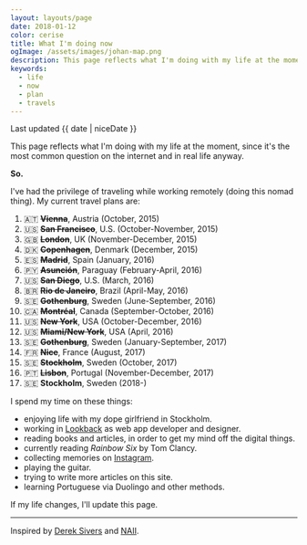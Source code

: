 ```yaml
---
layout: layouts/page
date: 2018-01-12
color: cerise
title: What I'm doing now
ogImage: /assets/images/johan-map.png
description: This page reflects what I'm doing with my life at the moment.
keywords:
  - life
  - now
  - plan
  - travels
---
```


<p class="tc muted f6">
  Last updated {{ date | niceDate }}
</p>

This page reflects what I'm doing with my life at the moment, since it's the most common question on the internet and in real life anyway.

**So.**

I've had the privilege of traveling while working remotely (doing this nomad thing). My current travel plans are:

1.  🇦🇹 ~~**Vienna**~~, Austria (October, 2015)
2.  🇺🇸 ~~**San Francisco**~~, U.S. (October-November, 2015)
3.  🇬🇧 ~~**London**~~, UK (November-December, 2015)
4.  🇩🇰 ~~**Copenhagen**~~, Denmark (December, 2015)
5.  🇪🇸 ~~**Madrid**~~, Spain (January, 2016)
6.  🇵🇾 ~~**Asunción**~~, Paraguay (February-April, 2016)
7.  🇺🇸 ~~**San Diego**~~, U.S. (March, 2016)
8.  🇧🇷 ~~**Rio de Janeiro**~~, Brazil (April-May, 2016)
9.  🇸🇪 ~~**Gothenburg**~~, Sweden (June-September, 2016)
10. 🇨🇦 ~~**Montréal**~~, Canada (September-October, 2016)
11. 🇺🇸 ~~**New York**~~, USA (October-December, 2016)
12. 🇺🇸 ~~**Miami/New York**~~, USA (April, 2016)
13. 🇸🇪 ~~**Gothenburg**~~, Sweden (January-September, 2017)
14. 🇫🇷 ~~**Nice**~~, France (August, 2017)
15. 🇸🇪 ~~**Stockholm**~~, Sweden (October, 2017)
16. 🇵🇹 ~~**Lisbon**~~, Portugal (November-December, 2017)
17. 🇸🇪 **Stockholm**, Sweden (2018-)

I spend my time on these things:

- enjoying life with my dope girlfriend in Stockholm.
- working in [Lookback](http://lookback.io) as web app developer and designer.
- reading books and articles, in order to get my mind off the digital things.
- currently reading _Rainbow Six_ by Tom Clancy.
- collecting memories on [Instagram](http://instagram.com/johanbrook/).
- playing the guitar.
- trying to write more articles on this site.
- learning Portuguese via Duolingo and other methods.

If my life changes, I'll update this page.

---

Inspired by [Derek Sivers](https://sivers.org/now) and [NAII](http://naii.de/now/).
